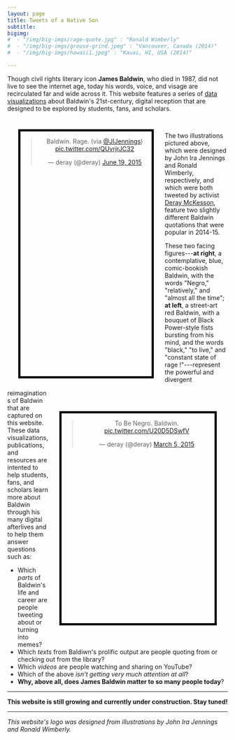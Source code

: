 ```yaml
---
layout: page
title: Tweets of a Native Son
subtitle:
bigimg:
#  - "/img/big-imgs/rage-quote.jpg" : "Ronald Wimberly"
#  - "/img/big-imgs/grouse-grind.jpeg" : "Vancouver, Canada (2014)"
#  - "/img/big-imgs/hawaii1.jpeg" : "Kauai, HI, USA (2014)"

---
```



Though civil rights literary icon **James Baldwin**, who died in 1987, did not live to see the internet age, today his words, voice, and visage are recirculated far and wide across it. This website features a series of [data visualizations](BlackLivesMatter-Baldwin) about Baldwin's 21st-century, digital reception that are designed to be explored by students, fans, and scholars.

<div style="border: thick solid black; float:left; width: 300px; height: 560px; margin: 25px;" >

<blockquote class="twitter-tweet" data-lang="en" align="center"  width="260px" margin-right="300px"><p lang="en" dir="ltr">Baldwin. Rage. (via <a href="https://twitter.com/JIJennings?ref_src=twsrc%5Etfw">@JIJennings</a>) <a href="http://t.co/QUvrjrJC32">pic.twitter.com/QUvrjrJC32</a></p>&mdash; deray (@deray) <a href="https://twitter.com/deray/status/611853727943671808?ref_src=twsrc%5Etfw">June 19, 2015</a></blockquote>
<script async src="https://platform.twitter.com/widgets.js" charset="utf-8"></script>

</div>

<div style="border: thick solid black; float:right; width: 350px; height: 480px; margin: 25px; margin-top: 50px; margin-bottom: 50px;" >
<blockquote class="twitter-tweet" data-lang="en" align="center" width="300px" margin-bottom="200px"><p lang="en" dir="ltr">To Be Negro. Baldwin. <a href="http://t.co/U20D5DSwfV">pic.twitter.com/U20D5DSwfV</a></p>&mdash; deray (@deray) <a href="https://twitter.com/deray/status/573613576595857408?ref_src=twsrc%5Etfw">March 5, 2015</a></blockquote>
<script async src="https://platform.twitter.com/widgets.js" charset="utf-8"></script>

</div>

&emsp;

The two illustrations pictured above, which were designed by John Ira Jennings and Ronald Wimberly, respectively, and which were both tweeted by activist [Deray McKesson](https://twitter.com/deray), feature two slightly different Baldwin quotations that were popular in 2014-15.

These two facing figures---**at right**, a contemplative, blue, comic-bookish Baldwin, with the words "Negro," "relatively," and "almost all the time"; **at left**, a street-art red Baldwin, with a bouquet of Black Power-style fists bursting from his mind, and the words "black," "to live," and "constant state of rage !"---represent the powerful and divergent reimaginations of Baldwin that are captured on this website. These data visualizations, publications, and resources are intented to help students, fans, and scholars learn more about Baldwin through his many digital afterlives and to help them answer questions such as:

* Which *parts* of Baldwin's life and career are people tweeting about or turning into memes?
* Which *texts* from Baldiwn's prolific output are people quoting from or checking out from the library?
* Which *videos* are people watching and sharing on YouTube?
* Which of the above *isn't getting very much attention at all*?
* **Why, above all, does James Baldwin matter to so many people today**?

---

**This website is still growing and currently under construction. Stay tuned!**

---

*This website's logo was designed from illustrations by John Ira Jennings and Ronald Wimberly.*
